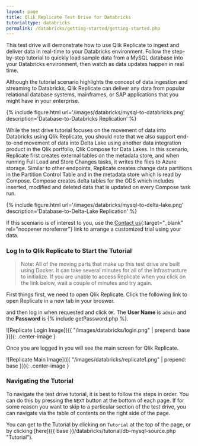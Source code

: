 ```yaml
---
layout: page
title: Qlik Replicate Test Drive for Databricks
tutorialtype: databricks
permalink: /databricks/getting-started/getting-started.php
---
```


This test drive will demonstrate how to use Qlik Replicate to ingest and 
deliver data in real-time to your Databricks environment. Follow the step-by-step 
tutorial to quickly load sample data from a MySQL database into your Databricks 
environment, then watch as data updates happen in real time.

Although the tutorial scenario highlights the concept of data ingestion and 
streaming to Databricks, Qlik Replicate can deliver any data from popular 
relational database systems, mainframes, or SAP applications that you might have 
in your enterprise.

{% include figure.html url='/images/databricks/mysql-to-databricks.png' description='Database-to-Databricks Replication' %}

While the test drive tutorial focuses on the movement of data into Databricks using
Qlik Replicate, you should note that we also support end-to-end movement of data
into Delta Lake using another data integration product in the Qlik portfolio, Qlik Compose for 
Data Lakes. In this scenario, Replicate first creates external tables on the metadata 
store, and when running Full Load and Store Changes tasks, it writes the files to 
Azure storage. Similar to other endpoints, Replicate creates change data partitions 
in the Partition Control Table and in the metadata store which is read by Compose. 
Compose creates delta tables for the ODS which includes inserted, modified and deleted 
data that is updated on every Compose task run.

{% include figure.html url='/images/databricks/mysql-to-delta-lake.png' description='Database-to-Delta-Lake Replication' %}

If this sceniario is of interest to you, use the 
[Contact us](https://www.qlik.com/us/try-or-buy/buy-now?campaignid=7013z000000jSeg){:target="_blank" rel="noopener noreferrer"}
link to arrange a customized trial using your data.


### Log In to Qlik Replicate to Start the Tutorial

> Note: All of the moving parts that make up this test drive are built using Docker.
It can take several minutes for all of the infrastructure to initialize. If you are 
unable to access Replicate when you click on the link below, wait a couple of minutes 
and try again.

First things first, we need to open Qlik Replicate. Click the following link to open Replicate 
in a new tab in your broswer. 

<div id="replurl" align="center" style="font-size:30px"></div>
<script type="text/javascript">{% include getReplicateURL.js %}</script>

and then log in when requested and click `OK`. The **User Name** is `admin` and 
the **Password** is {% include getPassword.php %}.

![Replicate Login Image]({{ "/images/databricks/login.png" | prepend: base }}){: .center-image }

Once you are logged in you will see the main screen for Qlik Replicate.


![Replicate Main Image]({{ "/images/databricks/replicate1.png" | prepend: base }}){: .center-image }

### Navigating the Tutorial

To navigate the test drive tutorial, it is best to follow the steps in order. You can do this by 
pressing the `NEXT` button at the bottom of each page. If for some reason you want to skip 
to a particular section of the test drive, you can navigate via the table of contents on the right
side of the page.

You can get to the Tutorial by clicking on `Tutorial` at the top of the page, or by clicking 
[here]({{ base }}/databricks/tutorial/db-mysql-source.php "Tutorial").
